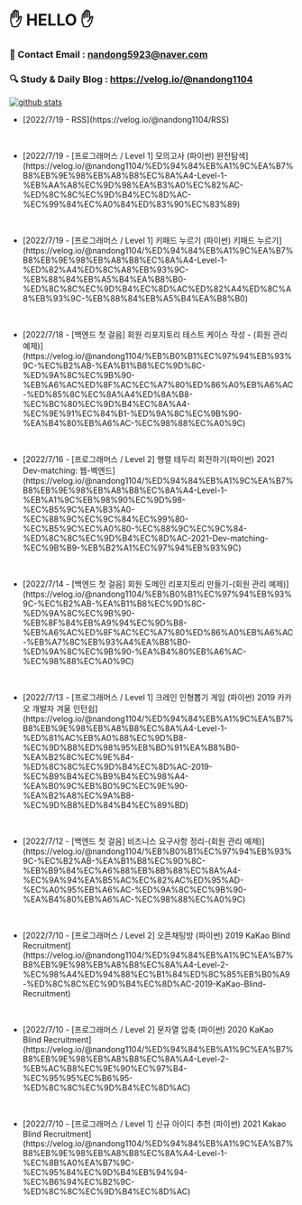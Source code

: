 
# ✋ HELLO ✋ 

### 📧 Contact Email : nandong5923@naver.com
### 🔍 Study & Daily Blog : https://velog.io/@nandong1104
[![github stats](https://github-readme-stats.vercel.app/api?username=khyojun&show_icons=true&hide_border=False)](https://velog.io/@nandong1104)


<ul><li>[2022/7/19 - RSS](https://velog.io/@nandong1104/RSS) </ul><br>
<ul><li>[2022/7/19 - [프로그래머스 / Level 1] 모의고사 (파이썬) 완전탐색](https://velog.io/@nandong1104/%ED%94%84%EB%A1%9C%EA%B7%B8%EB%9E%98%EB%A8%B8%EC%8A%A4-Level-1-%EB%AA%A8%EC%9D%98%EA%B3%A0%EC%82%AC-%ED%8C%8C%EC%9D%B4%EC%8D%AC-%EC%99%84%EC%A0%84%ED%83%90%EC%83%89) </ul><br>
<ul><li>[2022/7/19 - [프로그래머스 / Level 1] 키패드 누르기 (파이썬)
키패드 누르기](https://velog.io/@nandong1104/%ED%94%84%EB%A1%9C%EA%B7%B8%EB%9E%98%EB%A8%B8%EC%8A%A4-Level-1-%ED%82%A4%ED%8C%A8%EB%93%9C-%EB%88%84%EB%A5%B4%EA%B8%B0-%ED%8C%8C%EC%9D%B4%EC%8D%AC%ED%82%A4%ED%8C%A8%EB%93%9C-%EB%88%84%EB%A5%B4%EA%B8%B0) </ul><br>
<ul><li>[2022/7/18 - [백엔드 첫 걸음] 회원 리포지토리 테스트 케이스 작성 - (회원 관리 예제)](https://velog.io/@nandong1104/%EB%B0%B1%EC%97%94%EB%93%9C-%EC%B2%AB-%EA%B1%B8%EC%9D%8C-%ED%9A%8C%EC%9B%90-%EB%A6%AC%ED%8F%AC%EC%A7%80%ED%86%A0%EB%A6%AC-%ED%85%8C%EC%8A%A4%ED%8A%B8-%EC%BC%80%EC%9D%B4%EC%8A%A4-%EC%9E%91%EC%84%B1-%ED%9A%8C%EC%9B%90-%EA%B4%80%EB%A6%AC-%EC%98%88%EC%A0%9C) </ul><br>
<ul><li>[2022/7/16 - [프로그래머스 / Level 2]  행렬 테두리 회전하기(파이썬) 2021 Dev-matching: 웹-벡엔드](https://velog.io/@nandong1104/%ED%94%84%EB%A1%9C%EA%B7%B8%EB%9E%98%EB%A8%B8%EC%8A%A4-Level-1-%EB%A1%9C%EB%98%90%EC%9D%98-%EC%B5%9C%EA%B3%A0-%EC%88%9C%EC%9C%84%EC%99%80-%EC%B5%9C%EC%A0%80-%EC%88%9C%EC%9C%84-%ED%8C%8C%EC%9D%B4%EC%8D%AC-2021-Dev-matching-%EC%9B%B9-%EB%B2%A1%EC%97%94%EB%93%9C) </ul><br>
<ul><li>[2022/7/14 - [백엔드 첫 걸음] 회원 도메인 리포지토리 만들기-(회원 관리 예제)](https://velog.io/@nandong1104/%EB%B0%B1%EC%97%94%EB%93%9C-%EC%B2%AB-%EA%B1%B8%EC%9D%8C-%ED%9A%8C%EC%9B%90-%EB%8F%84%EB%A9%94%EC%9D%B8-%EB%A6%AC%ED%8F%AC%EC%A7%80%ED%86%A0%EB%A6%AC-%EB%A7%8C%EB%93%A4%EA%B8%B0-%ED%9A%8C%EC%9B%90-%EA%B4%80%EB%A6%AC-%EC%98%88%EC%A0%9C) </ul><br>
<ul><li>[2022/7/13 - [프로그래머스 / Level 1] 크레인 인형뽑기 게임 (파이썬) 2019 카카오 개발자 겨울 인턴쉽](https://velog.io/@nandong1104/%ED%94%84%EB%A1%9C%EA%B7%B8%EB%9E%98%EB%A8%B8%EC%8A%A4-Level-1-%ED%81%AC%EB%A0%88%EC%9D%B8-%EC%9D%B8%ED%98%95%EB%BD%91%EA%B8%B0-%EA%B2%8C%EC%9E%84-%ED%8C%8C%EC%9D%B4%EC%8D%AC-2019-%EC%B9%B4%EC%B9%B4%EC%98%A4-%EA%B0%9C%EB%B0%9C%EC%9E%90-%EA%B2%A8%EC%9A%B8-%EC%9D%B8%ED%84%B4%EC%89%BD) </ul><br>
<ul><li>[2022/7/12 - [백엔드 첫 걸음] 비즈니스 요구사항 정리-(회원 관리 예제)](https://velog.io/@nandong1104/%EB%B0%B1%EC%97%94%EB%93%9C-%EC%B2%AB-%EA%B1%B8%EC%9D%8C-%EB%B9%84%EC%A6%88%EB%8B%88%EC%8A%A4-%EC%9A%94%EA%B5%AC%EC%82%AC%ED%95%AD-%EC%A0%95%EB%A6%AC-%ED%9A%8C%EC%9B%90-%EA%B4%80%EB%A6%AC-%EC%98%88%EC%A0%9C) </ul><br>
<ul><li>[2022/7/10 - [프로그래머스 / Level 2] 오픈채팅방 (파이썬) 2019 KaKao Blind Recruitment](https://velog.io/@nandong1104/%ED%94%84%EB%A1%9C%EA%B7%B8%EB%9E%98%EB%A8%B8%EC%8A%A4-Level-2-%EC%98%A4%ED%94%88%EC%B1%84%ED%8C%85%EB%B0%A9-%ED%8C%8C%EC%9D%B4%EC%8D%AC-2019-KaKao-Blind-Recruitment) </ul><br>
<ul><li>[2022/7/10 - [프로그래머스 / Level 2] 문자열 압축 (파이썬) 2020 KaKao Blind Recruitment](https://velog.io/@nandong1104/%ED%94%84%EB%A1%9C%EA%B7%B8%EB%9E%98%EB%A8%B8%EC%8A%A4-Level-2-%EB%AC%B8%EC%9E%90%EC%97%B4-%EC%95%95%EC%B6%95-%ED%8C%8C%EC%9D%B4%EC%8D%AC) </ul><br>
<ul><li>[2022/7/10 - [프로그래머스 / Level 1] 신규 아이디 추천 (파이썬) 2021 Kakao Blind Recruitment](https://velog.io/@nandong1104/%ED%94%84%EB%A1%9C%EA%B7%B8%EB%9E%98%EB%A8%B8%EC%8A%A4-Level-1-%EC%8B%A0%EA%B7%9C-%EC%95%84%EC%9D%B4%EB%94%94-%EC%B6%94%EC%B2%9C-%ED%8C%8C%EC%9D%B4%EC%8D%AC) </ul><br>
